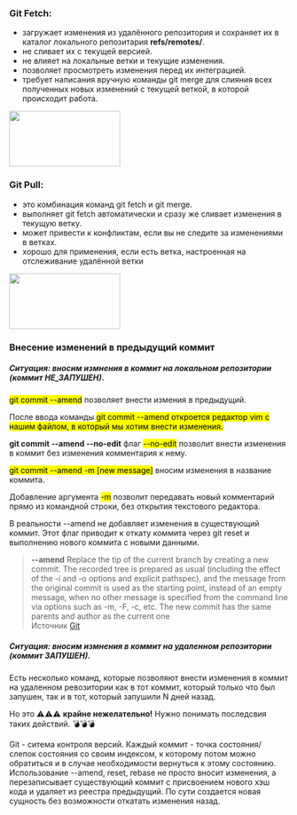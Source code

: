 ### Git Fetch:

- загружает изменения из удалённого репозитория и сохраняет их в каталог локального репозитария **refs/remotes/**.  
- не сливает их с текущей версией.  
- не влияет на локальные ветки и текущие изменения.  
- позволяет просмотреть изменения перед их интеграцией.  
- требует написания вручную команды git merge для слияния всех полученных новых изменений с текущей веткой, в которой происходит работа.  

<img src="https://raw.github.com/xintrea/mytetra_syncro/master/base/14357584259soun9chuj/image1548152635tqvctg3eeo.png" width="200" height="100">


### Git Pull:

- это комбинация команд git fetch и git merge.
- выполняет git fetch автоматически и сразу же сливает изменения в текущую ветку.
- может привести к конфликтам, если вы не следите за изменениями в ветках.
- хорошо для применения, если есть ветка, настроенная на отслеживание удалённой ветки 

<img src="https://raw.github.com/xintrea/mytetra_syncro/master/base/14357584259soun9chuj/image1548152747dpzmnyxma8.png" width="200" height="100">



### Внесение изменений в предыдущий коммит

##### Ситуация: вносим измнения в коммит на локальном репозитории (коммит НЕ_ЗАПУШЕН).  

<mark>git commit --amend</mark>  позволяет внести измения в предыдущий. 

После ввода команды <mark>git commit --amend<mark> откроется редактор <mark>vim</mark> с нашим файлом, в который мы хотим внести изменения. 

**git commit --amend --no-edit** флаг <mark>--no-edit</mark> позволит внести изменения в коммит без изменения комментария к нему.  

<mark>git commit --amend -m [new message]</mark> вносим изменения в название коммита.  

Добавление аргумента <mark>-m</mark> позволит передавать новый комментарий прямо из командной строки, без открытия текстового редактора.

В реальности --amend не добавляет изменения в существующий коммит. Этот флаг приводит к откату коммита через git reset и выполнению нового коммита с новыми данными.  

> **--amend**
> Replace the tip of the current branch by creating a new commit. The recorded tree is prepared as usual (including the effect of the -i and -o options and explicit pathspec), and the message from the original commit is used as the starting point, instead of an empty message, when no other message is specified from the command line via options such as -m, -F, -c, etc. The new commit has the same parents and author as the current one  
Источник [Git](https://git-scm.com/docs/git-commit#Documentation/git-commit.txt---amend)


##### Ситуация: вносим измнения в коммит на удаленном репозитории (коммит ЗАПУШЕН).

Есть несколько команд, которые позволяют внести изменения в коммит на удаленном ревозитории как в тот коммит, который только что был запушен, так и в тот, который запушили N дней назад.  

Но это :warning::warning::warning: **крайне нежелательно!** Нужно понимать последсвия таких действий. :bomb::bomb::bomb:  

Git - ситема контроля версий. Каждый коммит - точка состояния/ слепок состояния со своим индексом, к которому потом можно обратиться и в случае необходимости вернуться к этому состоянию.  
Использование --amend, reset, rebase не просто вносит изменения, а перезаписывает существующий коммит с присвоением нового хэш кода и удаляет из реестра предыдущий.
По сути создается новая сущность без возможности откатать изменения назад.  

